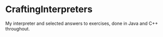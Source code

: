# CraftingInterpreters
My interpreter and selected answers to exercises, done in Java and C++ throughout.

